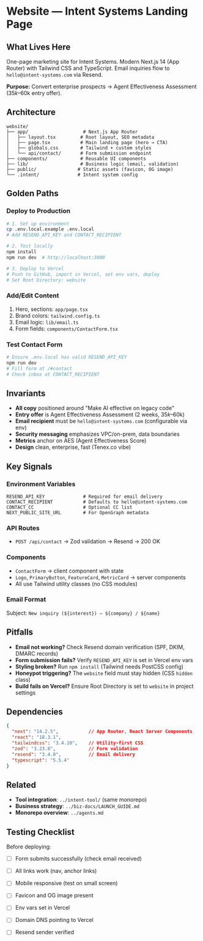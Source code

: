 # Website — Intent Systems Landing Page

## What Lives Here

One-page marketing site for Intent Systems. Modern Next.js 14 (App Router) with Tailwind CSS and TypeScript. Email inquiries flow to `hello@intent-systems.com` via Resend.

**Purpose:** Convert enterprise prospects → Agent Effectiveness Assessment ($35k–$60k entry offer).

## Architecture

```
website/
├── app/                    # Next.js App Router
│   ├── layout.tsx         # Root layout, SEO metadata
│   ├── page.tsx           # Main landing page (hero → CTA)
│   ├── globals.css        # Tailwind + custom styles
│   └── api/contact/       # Form submission endpoint
├── components/            # Reusable UI components
├── lib/                   # Business logic (email, validation)
├── public/               # Static assets (favicon, OG image)
└── .intent/              # Intent system config
```

## Golden Paths

### Deploy to Production
```bash
# 1. Set up environment
cp .env.local.example .env.local
# Add RESEND_API_KEY and CONTACT_RECIPIENT

# 2. Test locally
npm install
npm run dev  # http://localhost:3000

# 3. Deploy to Vercel
# Push to GitHub, import in Vercel, set env vars, deploy
# Set Root Directory: website
```

### Add/Edit Content
1. Hero, sections: `app/page.tsx`
2. Brand colors: `tailwind.config.ts`
3. Email logic: `lib/email.ts`
4. Form fields: `components/ContactForm.tsx`

### Test Contact Form
```bash
# Ensure .env.local has valid RESEND_API_KEY
npm run dev
# Fill form at /#contact
# Check inbox at CONTACT_RECIPIENT
```

## Invariants

- **All copy** positioned around "Make AI effective on legacy code"
- **Entry offer** is Agent Effectiveness Assessment (2 weeks, $35k–$60k)
- **Email recipient** must be `hello@intent-systems.com` (configurable via env)
- **Security messaging** emphasizes VPC/on-prem, data boundaries
- **Metrics** anchor on AES (Agent Effectiveness Score)
- **Design** clean, enterprise, fast (Tenex.co vibe)

## Key Signals

### Environment Variables
```env
RESEND_API_KEY              # Required for email delivery
CONTACT_RECIPIENT           # Defaults to hello@intent-systems.com
CONTACT_CC                  # Optional CC list
NEXT_PUBLIC_SITE_URL        # For OpenGraph metadata
```

### API Routes
- `POST /api/contact` → Zod validation → Resend → 200 OK

### Components
- `ContactForm` → client component with state
- `Logo`, `PrimaryButton`, `FeatureCard`, `MetricCard` → server components
- All use Tailwind utility classes (no CSS modules)

### Email Format
Subject: `New inquiry (${interest}) — ${company} / ${name}`

## Pitfalls

- **Email not working?** Check Resend domain verification (SPF, DKIM, DMARC records)
- **Form submission fails?** Verify `RESEND_API_KEY` is set in Vercel env vars
- **Styling broken?** Run `npm install` (Tailwind needs PostCSS config)
- **Honeypot triggering?** The `website` field must stay hidden (CSS `hidden` class)
- **Build fails on Vercel?** Ensure Root Directory is set to `website` in project settings

## Dependencies

```json
{
  "next": "14.2.5",           // App Router, React Server Components
  "react": "18.3.1",
  "tailwindcss": "3.4.10",    // Utility-first CSS
  "zod": "3.23.8",            // Form validation
  "resend": "3.4.0",          // Email delivery
  "typescript": "5.5.4"
}
```

## Related

- **Tool integration**: `../intent-tool/` (same monorepo)
- **Business strategy**: `../biz-docs/LAUNCH_GUIDE.md`
- **Monorepo overview**: `../agents.md`

## Testing Checklist

Before deploying:
- [ ] Form submits successfully (check email received)
- [ ] All links work (nav, anchor links)
- [ ] Mobile responsive (test on small screen)
- [ ] Favicon and OG image present
- [ ] Env vars set in Vercel
- [ ] Domain DNS pointing to Vercel
- [ ] Resend sender verified

